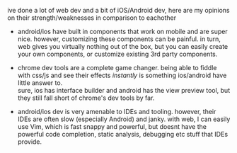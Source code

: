 ive done a lot of web dev and a bit of iOS/Android dev, here are my opinions on their strength/weaknesses in comparison to eachother

* android/ios have built in components that work on mobile and are super nice.  however, customizing these components can be painful.  in turn, web gives you virtually
nothing out of the box, but you can easily create your own components, or customize existing 3rd party components.

* chrome dev tools are a complete game changer.  being able to fiddle with css/js and see their effects *instantly* is something ios/android have little answer to.  
sure, ios has interface builder and android has the view preview tool, but they still fall short of chrome's dev tools by far.

* android/ios dev is very amenable to IDEs and tooling.  however, their IDEs are often slow (especially Android) and janky.  with web, I can easily use Vim, which is
fast snappy and powerful, but doesnt have the powerful code completion, static analysis, debugging etc stuff that IDEs provide.
